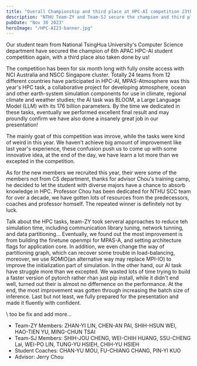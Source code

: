```yaml
---
title: "Overall Championship and third place at HPC-AI competition 23th"
description: "NTHU Team-ZY and Team-SJ secure the champion and third place respectfully at 6th Asia-Pacific HPC-AI Student Competition"
pubDate: "Nov 30 2023"
heroImage: "/HPC-AI23-banner.jpg"
---
```


Our student team from National TsingHua University's Computer Science department have secured the champion of 6th APAC HPC-AI student competition again, with a third place also taken done by us!

The competition has been for six month long with fully onsite access with NCI Australia and NSCC Singapore cluster. Totally 24 teams from 12 different countries have participated in HPC-AI, MPAS-Atmosphere was this year's HPC task, a collaborative project for developing atmosphere, ocean and other earth-system simulation components for use in climate, regional climate and weather studies; the AI task was BLOOM, a Large Language Model (LLM) with its 176 billion parameters. By the time we dedicated in these tasks, eventually we performed excellent final result and may proundly confirm we have also done a insanely great job in our presentation!

The mainly goat of this competition was imrove, while the tasks were kind of weird in this year. We haven't achieve big amount of improvement like last year's experience, these confusion push us to come up with some innovative idea, at the end of the day, we have learn a lot more than we excepted in the competition. 

As for the new members we recruited this year, their were some of the members not from CS department, thanks for advisor Chou's training camp, he decided to let the student with diverse majors have a chance to absorb knowledge in HPC. Professor Chou has been dedicated for NTHU SCC team for over a decade, we have gotten lots of resources from the predecessors, coaches and professor homself. The repeated winner is definitely not by luck.

Talk about the HPC tasks, team-ZY took serveral approaches to reduce teh simulation time, including communication library tuning, network tunning, and data partitioning... Eventually, we found out the most improvement is from building the finetune openmpi for MPAS-A, and setting architecture flags for application core. In addition, we even change the way of partitioning graph, which can recover some trouble in load-balancing, moreover, we use ROMIO(an alternative way may replace MPI-IO) to improve the initialization part of simulation. In the other hand, our AI task have struggle more than we excepted. We wasted lots of time trying to build a faster version of pytorch rather rhan just pip install, while it didn't end well, turned out their is almost no differnence on the performance. At the end, the most improvement was gotten through increasing the batch size of inference. Last but not least, we fully prepared for the presentation and made it fluently with confident.



\\ too be fix and add more...

- Team-ZY Members: ZHAN-YI LIN, CHEN-AN PAI, SHIH-HSUN WEI, HAO-TIEN YU, MING-CHUN TSAI
- Team-SJ Members: SHIH-JOU CHENG, WEI-CHIH HUANG, SSU-CHENG Lai, WEI-PO LIN, TUNG-YU HSIEH, CHIH-YU HSIEH
- Student Coaches: CHAN-YU MOU, FU-CHIANG CHANG, PIN-YI KUO
- Advisor: Jerry Chou
